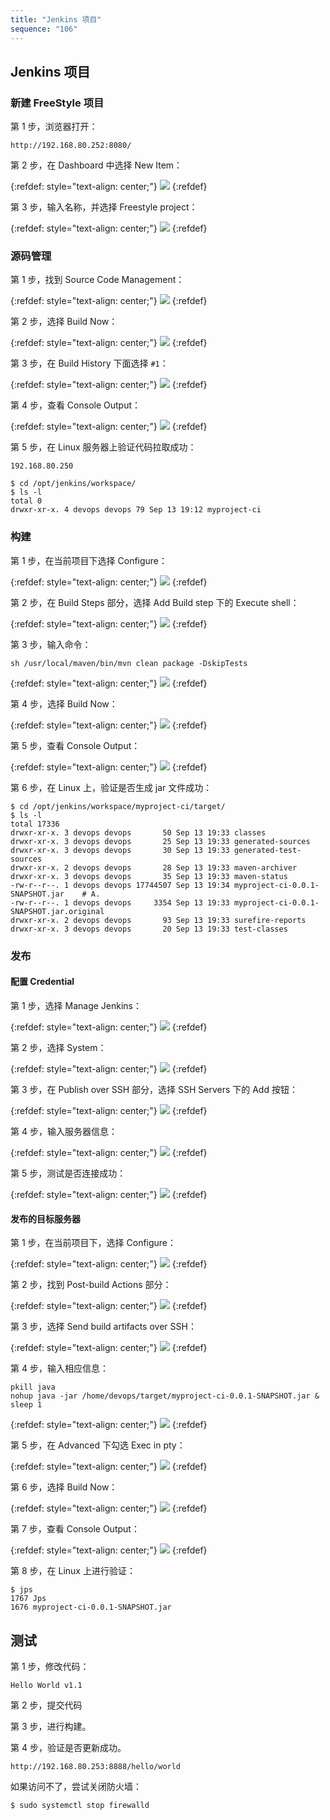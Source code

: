 ```yaml
---
title: "Jenkins 项目"
sequence: "106"
---
```


## Jenkins 项目

### 新建 FreeStyle 项目

第 1 步，浏览器打开：

```text
http://192.168.80.252:8080/
```

第 2 步，在 Dashboard 中选择 New Item：

{:refdef: style="text-align: center;"}
![](/assets/images/devops/jenkins/jenkins-020-new-item.png)
{:refdef}

第 3 步，输入名称，并选择 Freestyle project：

{:refdef: style="text-align: center;"}
![](/assets/images/devops/jenkins/jenkins-021-enter-an-item-name.png)
{:refdef}

### 源码管理

第 1 步，找到 Source Code Management：

{:refdef: style="text-align: center;"}
![](/assets/images/devops/jenkins/jenkins-022-source-code-management.png)
{:refdef}

第 2 步，选择 Build Now：

{:refdef: style="text-align: center;"}
![](/assets/images/devops/jenkins/jenkins-023-build-now.png)
{:refdef}

第 3 步，在 Build History 下面选择 `#1`：

{:refdef: style="text-align: center;"}
![](/assets/images/devops/jenkins/jenkins-024-build-history.png)
{:refdef}

第 4 步，查看 Console Output：

{:refdef: style="text-align: center;"}
![](/assets/images/devops/jenkins/jenkins-025-console-output.png)
{:refdef}

第 5 步，在 Linux 服务器上验证代码拉取成功：

```text
192.168.80.250
```

```text
$ cd /opt/jenkins/workspace/
$ ls -l
total 0
drwxr-xr-x. 4 devops devops 79 Sep 13 19:12 myproject-ci
```

### 构建

第 1 步，在当前项目下选择 Configure：

{:refdef: style="text-align: center;"}
![](/assets/images/devops/jenkins/jenkins-026-configure.png)
{:refdef}

第 2 步，在 Build Steps 部分，选择 Add Build step 下的 Execute shell： 

{:refdef: style="text-align: center;"}
![](/assets/images/devops/jenkins/jenkins-027-build-steps.png)
{:refdef}

第 3 步，输入命令：

```text
sh /usr/local/maven/bin/mvn clean package -DskipTests
```

{:refdef: style="text-align: center;"}
![](/assets/images/devops/jenkins/jenkins-028-execute-shell.png)
{:refdef}

第 4 步，选择 Build Now：

{:refdef: style="text-align: center;"}
![](/assets/images/devops/jenkins/jenkins-029-build-now.png)
{:refdef}

第 5 步，查看 Console Output：

{:refdef: style="text-align: center;"}
![](/assets/images/devops/jenkins/jenkins-030-build-success.png)
{:refdef}

第 6 步，在 Linux 上，验证是否生成 jar 文件成功：

```text
$ cd /opt/jenkins/workspace/myproject-ci/target/
$ ls -l
total 17336
drwxr-xr-x. 3 devops devops       50 Sep 13 19:33 classes
drwxr-xr-x. 3 devops devops       25 Sep 13 19:33 generated-sources
drwxr-xr-x. 3 devops devops       30 Sep 13 19:33 generated-test-sources
drwxr-xr-x. 2 devops devops       28 Sep 13 19:33 maven-archiver
drwxr-xr-x. 3 devops devops       35 Sep 13 19:33 maven-status
-rw-r--r--. 1 devops devops 17744507 Sep 13 19:34 myproject-ci-0.0.1-SNAPSHOT.jar    # A.
-rw-r--r--. 1 devops devops     3354 Sep 13 19:33 myproject-ci-0.0.1-SNAPSHOT.jar.original
drwxr-xr-x. 2 devops devops       93 Sep 13 19:33 surefire-reports
drwxr-xr-x. 3 devops devops       20 Sep 13 19:33 test-classes
```

### 发布

#### 配置 Credential

第 1 步，选择 Manage Jenkins：

{:refdef: style="text-align: center;"}
![](/assets/images/devops/jenkins/jenkins-031-manage-jenkins.png)
{:refdef}

第 2 步，选择 System：

{:refdef: style="text-align: center;"}
![](/assets/images/devops/jenkins/jenkins-032-system-config.png)
{:refdef}

第 3 步，在 Publish over SSH 部分，选择 SSH Servers 下的 Add 按钮：

{:refdef: style="text-align: center;"}
![](/assets/images/devops/jenkins/jenkins-033-add-ssh-server.png)
{:refdef}

第 4 步，输入服务器信息：

{:refdef: style="text-align: center;"}
![](/assets/images/devops/jenkins/jenkins-034-ssh-server-info.png)
{:refdef}

第 5 步，测试是否连接成功：

{:refdef: style="text-align: center;"}
![](/assets/images/devops/jenkins/jenkins-035-test-connection.png)
{:refdef}


#### 发布的目标服务器

第 1 步，在当前项目下，选择 Configure：

{:refdef: style="text-align: center;"}
![](/assets/images/devops/jenkins/jenkins-036-configure.png)
{:refdef}

第 2 步，找到 Post-build Actions 部分：

{:refdef: style="text-align: center;"}
![](/assets/images/devops/jenkins/jenkins-037-post-build-actions.png)
{:refdef}

第 3 步，选择 Send build artifacts over SSH：

{:refdef: style="text-align: center;"}
![](/assets/images/devops/jenkins/jenkins-038-send-build-artifacts-over-ssh.png)
{:refdef}

第 4 步，输入相应信息：

```text
pkill java
nohup java -jar /home/devops/target/myproject-ci-0.0.1-SNAPSHOT.jar & sleep 1
```

{:refdef: style="text-align: center;"}
![](/assets/images/devops/jenkins/jenkins-039-ssh-publisher.png)
{:refdef}

第 5 步，在 Advanced 下勾选 Exec in pty：

{:refdef: style="text-align: center;"}
![](/assets/images/devops/jenkins/jenkins-040-exec-in-pty.png)
{:refdef}

第 6 步，选择 Build Now：

{:refdef: style="text-align: center;"}
![](/assets/images/devops/jenkins/jenkins-041-build-now.png)
{:refdef}

第 7 步，查看 Console Output：

{:refdef: style="text-align: center;"}
![](/assets/images/devops/jenkins/jenkins-042-console-output.png)
{:refdef}

第 8 步，在 Linux 上进行验证：

```text
$ jps
1767 Jps
1676 myproject-ci-0.0.1-SNAPSHOT.jar
```

## 测试

第 1 步，修改代码：

```text
Hello World v1.1
```

第 2 步，提交代码

第 3 步，进行构建。

第 4 步，验证是否更新成功。

```text
http://192.168.80.253:8888/hello/world
```

如果访问不了，尝试关闭防火墙：

```text
$ sudo systemctl stop firewalld
```
